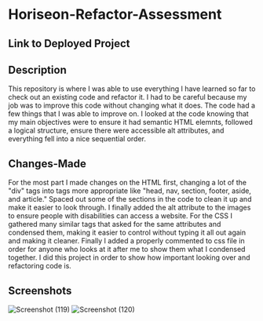 # Horiseon-Refactor-Assessment

## Link to Deployed Project


## Description
This repository is where I was able to use everything I have learned so far to check out an existing code and refactor it. I had to be careful because my job was to improve this code without changing what it does. The code had a few things that I was able to improve on. I looked at the code knowing that my main objectives were to ensure it had semantic HTML elemnts, followed a logical structure, ensure there were accessible alt attributes, and everything fell into a nice sequential order.

## Changes-Made
For the most part I made changes on the HTML first, changing a lot of the "div" tags into tags more appropriate like "head, nav, section, footer, aside, and article." Spaced out some of the sections in the code to clean it up and make it easier to look through. I finally added the alt attribute to the images to ensure people with disabilities can access a website. For the CSS I gathered many similar tags that asked for the same attributes and condensed them, making it easier to control without typing it all out again and making it cleaner. Finally I added a properly commented to css file in order for anyone who looks at it after me to show them what I condensed together. I did this project in order to show how important looking over and refactoring code is.

## Screenshots
![Screenshot (119)](https://user-images.githubusercontent.com/76802722/148669686-ffd0af3e-5f9e-45bd-ade5-5527e1eb3050.png)
![Screenshot (120)](https://user-images.githubusercontent.com/76802722/148669689-a6395213-ee08-422d-9d46-421d66bfda33.png)
